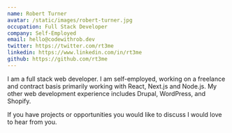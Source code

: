 ```yaml
---
name: Robert Turner
avatar: /static/images/robert-turner.jpg
occupation: Full Stack Developer
company: Self-Employed
email: hello@codewithrob.dev
twitter: https://twitter.com/rt3me
linkedin: https://www.linkedin.com/in/rt3me
github: https://github.com/rt3me
---
```


I am a full stack web developer. I am self-employed, working on a freelance and contract basis primarily working with React, Next.js and Node.js. My other web development experience includes Drupal, WordPress, and Shopify.

If you have projects or opportunities you would like to discuss I would love to hear from you.
